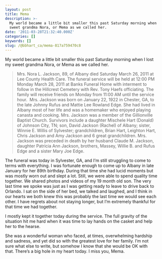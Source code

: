 ```yaml
---
layout: post
title: Mema
description: >-
  My world became a little bit smaller this past Saturday morning when I lost my
  sweet grandma Nora, or Mema as we called her.
date: '2011-03-28T21:32:40.000Z'
categories: []
keywords: []
slug: /@bbhart_ca/mema-817a759470c8
---
```


My world became a little bit smaller this past Saturday morning when I lost my sweet grandma Nora, or Mema as we called her.

> Mrs. Nora L. Jackson, 89, of Albany died Saturday March 26, 2011 at Lee County Health Care. The funeral service will be held at 12:00 PM Monday March 28, 2011 at Banks Funeral Home with interment to follow in the Hillcrest Cemetery with Rev. Tony Haefs officiating. The family will receive friends on Monday from 11:00 AM until the service hour.  Mrs. Jackson was born on January 22, 1922 in Chester, GA, to the late Johnny Rufus and Mattie Lee Rowland Edge. She had lived in Albany most of her life and was a homemaker who enjoyed playing canasta and cooking. Mrs. Jackson was a member of the Gillionville Baptist Church. Survivors include a daughter Mischele Hart (Donald) of Johnson City, TN; son, David Jackson (Rachel) of Albany; sister, Winnie E. Willis of Sylvester; grandchildren, Brian Hart, Leighton Hart, Chris Jackson and Amy Jackson and 6 great grandchildren. Mrs. Jackson was preceded in death by her husband Claude M. Jackson, daughter Patricia Ann Jackson, brothers, Massey, Willie B. and Rufus Edge and a sister Mary Joe Edge.

The funeral was today in Sylvester, GA, and I’m still struggling to come to terms with everything. I was fortunate enough to come up to Albany in late January for her 89th birthday. During that time she had lucid moments but was mostly worn out and slept a lot. Still, we were able to spend quality time together. We shared photos and videos of my 19 month old son. The very last time we spoke was just as I was getting ready to leave to drive back to Orlando. I sat on the side of her bed, we talked and laughed, and I think in our hearts we both knew this was probably the last time we would see each other. I have regrets about not staying longer, but I’m extremely thankful for that time we had together.

I mostly kept it together today during the service. The full gravity of the situation hit me hard when it was time to lay hands on the casket and help her to the hearse.

She was a wonderful woman who faced, at times, overwhelming hardship and sadness, and yet did so with the greatest love for her family. I’m not sure what else to write, but somehow I know that she would be OK with that. There’s a big hole in my heart today. I miss you, Mema.

